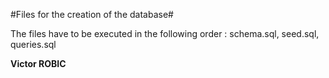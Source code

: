 #Files for the creation of the database#

The files have to be executed in the following order : schema.sql, 
seed.sql, queries.sql

__Victor ROBIC__
